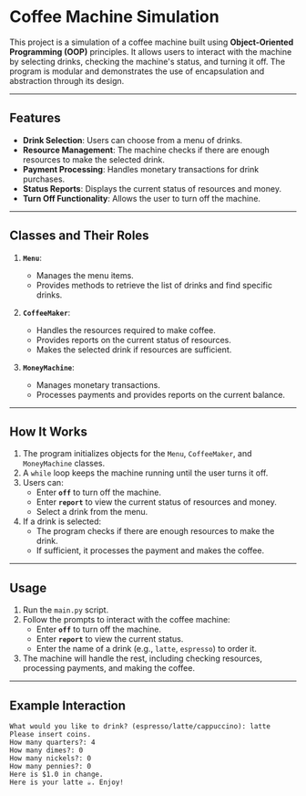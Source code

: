# Coffee Machine Simulation

This project is a simulation of a coffee machine built using **Object-Oriented Programming (OOP)** principles. It allows users to interact with the machine by selecting drinks, checking the machine's status, and turning it off. The program is modular and demonstrates the use of encapsulation and abstraction through its design.

---

## Features

- **Drink Selection**: Users can choose from a menu of drinks.
- **Resource Management**: The machine checks if there are enough resources to make the selected drink.
- **Payment Processing**: Handles monetary transactions for drink purchases.
- **Status Reports**: Displays the current status of resources and money.
- **Turn Off Functionality**: Allows the user to turn off the machine.

---

## Classes and Their Roles

1. **`Menu`**:
   - Manages the menu items.
   - Provides methods to retrieve the list of drinks and find specific drinks.

2. **`CoffeeMaker`**:
   - Handles the resources required to make coffee.
   - Provides reports on the current status of resources.
   - Makes the selected drink if resources are sufficient.

3. **`MoneyMachine`**:
   - Manages monetary transactions.
   - Processes payments and provides reports on the current balance.

---

## How It Works

1. The program initializes objects for the `Menu`, `CoffeeMaker`, and `MoneyMachine` classes.
2. A `while` loop keeps the machine running until the user turns it off.
3. Users can:
   - Enter **`off`** to turn off the machine.
   - Enter **`report`** to view the current status of resources and money.
   - Select a drink from the menu.
4. If a drink is selected:
   - The program checks if there are enough resources to make the drink.
   - If sufficient, it processes the payment and makes the coffee.

---

## Usage

1. Run the `main.py` script.
2. Follow the prompts to interact with the coffee machine:
   - Enter **`off`** to turn off the machine.
   - Enter **`report`** to view the current status.
   - Enter the name of a drink (e.g., `latte`, `espresso`) to order it.
3. The machine will handle the rest, including checking resources, processing payments, and making the coffee.

---

## Example Interaction

```plaintext
What would you like to drink? (espresso/latte/cappuccino): latte
Please insert coins.
How many quarters?: 4
How many dimes?: 0
How many nickels?: 0
How many pennies?: 0
Here is $1.0 in change.
Here is your latte ☕. Enjoy!